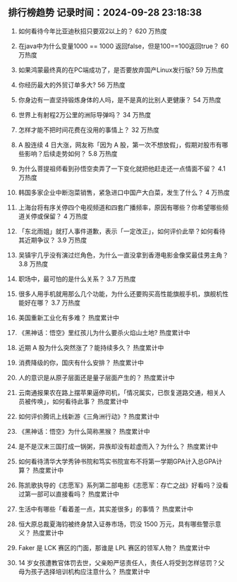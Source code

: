
## 排行榜趋势 记录时间：2024-09-28 23:18:38
  
  1. 如何看待今年比亚迪秋招只要双2以上的？ 620 万热度
    
  2. 在java中为什么变量1000 == 1000 返回false，但是100==100返回true？ 60 万热度
    
  3. 如果鸿蒙最终真的在PC端成功了，是否要放弃国产Linux发行版? 59 万热度
    
  4. 你经历最大的外贸订单多大? 56 万热度
    
  5. 你身边有一直坚持锻炼身体的人吗，是不是真的比别人更健康？ 54 万热度
    
  6. 世界上有射程2万公里的洲际导弹吗？ 34 万热度
    
  7. 怎样才能不把时间花费在没用的事情上？ 32 万热度
    
  8. A 股连续 4 日大涨，网友称「因为 A 股，第一次不想放假」，假期对股市有哪些影响？后续走势如何？ 5.8 万热度
    
  9. 为什么菩提祖师看到孙悟空卖弄了一下变化就把他赶走还一点情面不留？ 4.1 万热度
    
  10. 韩国多家企业中断泡菜销售，紧急进口中国产大白菜，发生了什么？ 4 万热度
    
  11. 上海台将有序关停四个电视频道和四套广播频率，原因有哪些？你希望哪些频道关停或保留？ 4 万热度
    
  12. 「东北雨姐」就打人事件道歉，表示「一定改正」，如何评价此举？如何看待其近期争议？ 3.9 万热度
    
  13. 吴镇宇几乎没有演过烂角色，为什么一直没拿到香港电影金像奖最佳男主角？ 3.8 万热度
    
  14. 职场中，最可怕的是什么关系？ 3.7 万热度
    
  15. 很多人用手机就用那么几个功能，为什么还要购买高性能旗舰手机，旗舰机性能好在哪？ 3.7 万热度
    
  16. 美国重新工业化有多难？ 热度累计中
    
  17. 《黑神话：悟空》里红孩儿为什么要杀火焰山土地? 热度累计中
    
  18. 近期 A 股为什么突然涨了？能持续多久？ 热度累计中
    
  19. 消费降级的你，国庆有什么安排？ 热度累计中
    
  20. 人的意识是从原子层面还是量子层面产生的？ 热度累计中
    
  21. 云南通报果农在路上摆苹果逼停司机，「情况属实，已恢复道路交通，相关人员被传唤」，如何看待此事？ 热度累计中
    
  22. 如何评价腾讯上线新游《三角洲行动》? 热度累计中
    
  23. 《黑神话：悟空》为什么简称黑猴？ 热度累计中
    
  24. 是不是汉末三国打成一锅粥，异族却没有趁虚而入？为什么？ 热度累计中
    
  25. 如何看待清华大学秀钟书院和笃实书院宣布不将第一学期GPA计入总GPA计算？ 热度累计中
    
  26. 陈凯歌执导的《志愿军》系列第二部电影《志愿军：存亡之战》好看吗？没看过第一部可以直接看吗？ 热度累计中
    
  27. 生活中有哪些「看着差一点，其实差很多」的事情？ 热度累计中
    
  28. 恒大原总裁夏海钧被终身禁入证券市场，罚没 1500 万元，具有哪些警示意义？ 热度累计中
    
  29. Faker 是 LCK 赛区的门面，那谁是 LPL 赛区的领军人物？ 热度累计中
    
  30. 14 岁女孩遭教官体罚去世，父亲盼严惩责任人，责任人将受到怎样惩罚？父母为孩子选择培训机构应注意什么？ 热度累计中
    